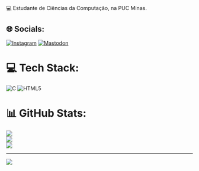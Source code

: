 # 
💻 Estudante de Ciências da Computação, na PUC Minas.


## 🌐 Socials:
[![Instagram](https://img.shields.io/badge/Instagram-%23E4405F.svg?logo=Instagram&logoColor=white)](https://instagram.com/https://www.instagram.com/llucianoeudes?igsh=MTBnYzc0a210bmxobg%3D%3D&utm_source=qr) [![Mastodon](https://img.shields.io/badge/-MASTODON-%232B90D9?style=for-the-badge&logo=mastodon&logoColor=white)](https://mastodon.social/@llucianoeudes@icloud.com) 

# 💻 Tech Stack:
![C](https://img.shields.io/badge/c-%2300599C.svg?style=flat-square&logo=c&logoColor=white) ![HTML5](https://img.shields.io/badge/html5-%23E34F26.svg?style=flat-square&logo=html5&logoColor=white)
# 📊 GitHub Stats:
![](https://github-readme-stats.vercel.app/api?username=llucianoeudes&theme=gruvbox&hide_border=false&include_all_commits=false&count_private=false)<br/>
![](https://github-readme-streak-stats.herokuapp.com/?user=llucianoeudes&theme=gruvbox&hide_border=false)<br/>
![](https://github-readme-stats.vercel.app/api/top-langs/?username=llucianoeudes&theme=gruvbox&hide_border=false&include_all_commits=false&count_private=false&layout=compact)

---
[![](https://visitcount.itsvg.in/api?id=llucianoeudes&icon=0&color=0)](https://visitcount.itsvg.in)

<!-- Proudly created with GPRM ( https://gprm.itsvg.in ) -->
